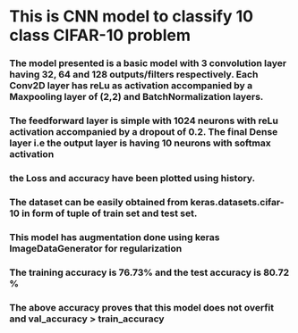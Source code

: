 # This is CNN model to classify 10 class CIFAR-10 problem
### The model presented is a basic model with 3 convolution layer having 32, 64 and 128 outputs/filters respectively. Each Conv2D layer has reLu as activation accompanied by a Maxpooling layer of (2,2) and BatchNormalization layers.
### The feedforward layer is simple with 1024 neurons with reLu activation accompanied by a dropout of 0.2. The final Dense layer i.e the output layer is having 10 neurons with softmax activation
### the Loss and accuracy have been plotted using history.
### The dataset can be easily obtained from keras.datasets.cifar-10 in form of tuple of train set and test set.
### This model has augmentation done using keras ImageDataGenerator for regularization
### The training accuracy is 76.73% and the test accuracy is 80.72 % 
### The above accuracy proves that this model does not overfit and val_accuracy > train_accuracy
